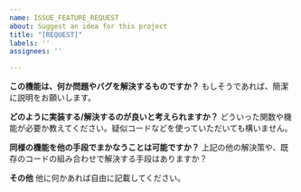 ```yaml
---
name: ISSUE_FEATURE_REQUEST
about: Suggest an idea for this project
title: "[REQUEST]"
labels: ''
assignees: ''

--- 
```


**この機能は、何か問題やバグを解決するものですか？**
もしそうであれば、簡潔に説明をお願いします。

**どのように実装する/解決するのが良いと考えられますか？**
どういった関数や機能が必要か教えてください。疑似コードなどを使っていただいても構いません。

**同様の機能を他の手段でまかなうことは可能ですか？**
上記の他の解決策や、既存のコードの組み合わせで解決する手段はありますか？

**その他**
他に何かあれば自由に記載してください。
